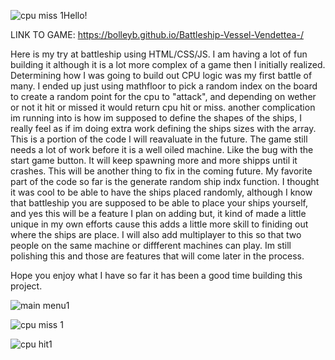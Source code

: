 ![cpu miss 1](https://github.com/BolleyB/Battleship-Vessel-Vendettea-/assets/112034998/da40a79d-d3d3-4709-ab15-dea4378277ff)Hello!

LINK TO GAME: https://bolleyb.github.io/Battleship-Vessel-Vendettea-/

Here is my try at battleship using HTML/CSS/JS.
I am having a lot of fun building it although it is a lot more complex of a game then I initially realized.
Determining how I was going to build out CPU logic was my first battle of many.
I ended up just using mathfloor to pick a random index on the board to create a random point for the cpu to "attack", and depending on wether or not it hit or missed it would return cpu hit or miss.
another complication im running into is how im supposed to define the shapes of the ships, I really feel as if im doing extra work defining the ships sizes with the array. This is a portion of the code I will reavaluate in the future.
The game still needs a lot of work before it is a well oiled machine. Like the bug with the start game button. It will keep spawning more and more shipps until it crashes. This will be another thing to fix in the coming future.
My favorite part of the code so far is the generate random ship indx function. I thought it was cool to be able to have the ships placed randomly, although I know that battleship you are supposed to be able to place your ships yourself, and yes this will be a feature I plan on adding but, it kind of made a little unique in my own efforts cause this adds a little more skill to finiding out where the ships are place.
I will also add multiplayer to this so that two people on the same machine or diffferent machines can play. Im still polishing this and those are features that will come later in the process.

Hope you enjoy what I have so far it has been a good time building this project.

![main menu1](https://github.com/BolleyB/Battleship-Vessel-Vendettea-/assets/112034998/6e18bc3e-b11f-440e-9b6a-3ccb3a3cad62)

![cpu miss 1](https://github.com/BolleyB/Battleship-Vessel-Vendettea-/assets/112034998/c945f01a-0580-481c-b332-e026af9ad860)

![cpu hit1](https://github.com/BolleyB/Battleship-Vessel-Vendettea-/assets/112034998/2b6cbd6c-a4ec-4705-8483-78cb2497aeef)
